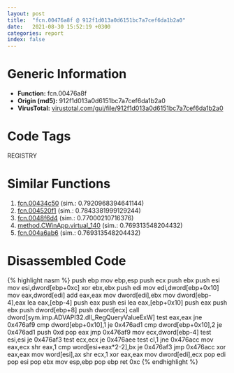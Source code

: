 ```yaml
---
layout: post
title:  "fcn.00476a8f @ 912f1d013a0d6151bc7a7cef6da1b2a0"
date:   2021-08-30 15:52:19 +0300
categories: report
index: false
---
```


# Generic Information
- **Function:** fcn.00476a8f
- **Origin (md5):** 912f1d013a0d6151bc7a7cef6da1b2a0
- **VirusTotal:** [virustotal.com/gui/file/912f1d013a0d6151bc7a7cef6da1b2a0][virustotal_ref]

# Code Tags
<span class="tag" id="REGISTRY">REGISTRY</span>


# Similar Functions

1. [fcn.00434c50][similar_1_ref] (sim.: 0.7920968394641144)
2. [fcn.004520f1][similar_2_ref] (sim.: 0.7843381999129244)
3. [fcn.0048f6d4][similar_3_ref] (sim.: 0.77000210716376)
4. [method.CWinApp.virtual\_140][similar_4_ref] (sim.: 0.769313548204432)
5. [fcn.004a6ab6][similar_5_ref] (sim.: 0.769313548204432)


# Disassembled Code

{% highlight nasm %}
push ebp
mov ebp,esp
push ecx
push ebx
push esi
mov esi,dword[ebp+0xc]
xor ebx,ebx
push edi
mov edi,dword[ebp+0x10]
mov eax,dword[edi]
add eax,eax
mov dword[edi],ebx
mov dword[ebp-4],eax
lea eax,[ebp-4]
push eax
push esi
lea eax,[ebp+0x10]
push eax
push ebx
push dword[ebp+8]
push dword[ecx]
call dword[sym.imp.ADVAPI32.dll_RegQueryValueExW]
test eax,eax
jne 0x476af9
cmp dword[ebp+0x10],1
je 0x476ad1
cmp dword[ebp+0x10],2
je 0x476ad1
push 0xd
pop eax
jmp 0x476af9
mov ecx,dword[ebp-4]
test esi,esi
je 0x476af3
test ecx,ecx
je 0x476aee
test cl,1
jne 0x476acc
mov eax,ecx
shr eax,1
cmp word[esi+eax*2-2],bx
je 0x476af3
jmp 0x476acc
xor eax,eax
mov word[esi],ax
shr ecx,1
xor eax,eax
mov dword[edi],ecx
pop edi
pop esi
pop ebx
mov esp,ebp
pop ebp
ret 0xc
{% endhighlight %}


[similar_1_ref]: /report/fcn.00434c50@3b2d901eaca41ce14deca6a48c0c801a
[similar_2_ref]: /report/fcn.004520f1@9c2b894b84f59672d8be2e984066f76f
[similar_3_ref]: /report/fcn.0048f6d4@3b2d901eaca41ce14deca6a48c0c801a
[similar_4_ref]: /report/method.CWinApp.virtual_140@a9fa810a69d3f4d771518b9f44e2d98d
[similar_5_ref]: /report/fcn.004a6ab6@a9fa810a69d3f4d771518b9f44e2d98d
[virustotal_ref]: https://www.virustotal.com/gui/file/912f1d013a0d6151bc7a7cef6da1b2a0